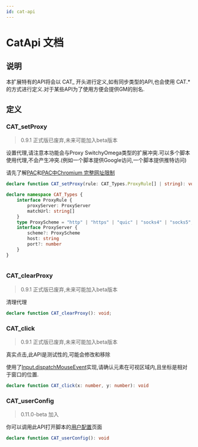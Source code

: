 ```yaml
---
id: cat-api
---
```



# CatApi 文档

## 说明

本扩展特有的API将会以 CAT_ 开头进行定义,如有同步类型的API,也会使用 CAT.* 的方式进行定义.对于某些API为了使用方便会提供GM的别名.


## 定义


### CAT_setProxy
> 0.9.1 正式版已废弃,未来可能加入beta版本

设置代理,请注意本功能会与Proxy SwitchyOmega类型的扩展冲突.可以多个脚本使用代理,不会产生冲突.(例如一个脚本提供Google访问,一个脚本提供推特访问)

请先了解[PAC](https://developer.mozilla.org/zh-CN/docs/Web/HTTP/Proxy_servers_and_tunneling/Proxy_Auto-Configuration_PAC_file)和[PAC中Chromium 完整网址限制](https://github.com/FelisCatus/SwitchyOmega/wiki/Chromium-%E5%AE%8C%E6%95%B4%E7%BD%91%E5%9D%80%E9%99%90%E5%88%B6)

```typescript
declare function CAT_setProxy(rule: CAT_Types.ProxyRule[] | string): void;

declare namespace CAT_Types {
    interface ProxyRule {
        proxyServer: ProxyServer
        matchUrl: string[]
    }
    type ProxyScheme = "http" | "https" | "quic" | "socks4" | "socks5";
    interface ProxyServer {
        scheme?: ProxyScheme
        host: string
        port?: number
    }
}
    
```


### CAT_clearProxy
> 0.9.1 正式版已废弃,未来可能加入beta版本

清理代理

```typescript
declare function CAT_clearProxy(): void;
```


### CAT_click
> 0.9.1 正式版已废弃,未来可能加入beta版本

真实点击,此API是测试性的,可能会修改和移除

使用了[Input.dispatchMouseEvent](https://chromedevtools.github.io/devtools-protocol/tot/Input/#method-dispatchMouseEvent)实现,请确认元素在可视区域内,且坐标是相对于窗口的位置.
```ts
declare function CAT_click(x: number, y: number): void
```

### CAT_userConfig
> 0.11.0-beta 加入

你可以调用此API打开脚本的[用户配置](./config.md)页面

```ts
declare function CAT_userConfig(): void
```
